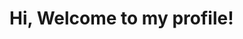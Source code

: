 <h1>Hi, Welcome to my profile!</h1>
<!--
<a href="https://github.com/herthiem/github-profile-trophy"><h2>🏆 Github Profile Trophy</h2></a>
<a href="https://github.com/hertheim/github-profile-trophy">
  <img width=800 src="https://github-profile-trophy.vercel.app/?username=hertheim&column=8&theme=gruvbox&no-frame=true"/>
</a>


---

<div>
  <img height="170" align="left" src="https://github-readme-stats.vercel.app/api?username=hertheim&count_private=true&include_all_commits=true" />
  <img src="https://github-readme-stats.vercel.app/api/top-langs/?username=hertheim&layout=compact" />
</div>
-->
